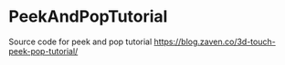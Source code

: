 # PeekAndPopTutorial

Source code for peek and pop tutorial https://blog.zaven.co/3d-touch-peek-pop-tutorial/
